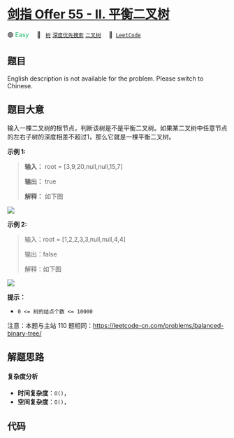 # [剑指 Offer 55 - II. 平衡二叉树](https://leetcode.cn/problems/ping-heng-er-cha-shu-lcof)

🟢 <font color=#15bd66>Easy</font>&emsp; 🔖&ensp; [`树`](/tag/tree.md) [`深度优先搜索`](/tag/depth-first-search.md) [`二叉树`](/tag/binary-tree.md)&emsp; 🔗&ensp;[`LeetCode`](https://leetcode.cn/problems/ping-heng-er-cha-shu-lcof)

## 题目

English description is not available for the problem. Please switch to
Chinese.


## 题目大意

输入一棵二叉树的根节点，判断该树是不是平衡二叉树。如果某二叉树中任意节点的左右子树的深度相差不超过1，那么它就是一棵平衡二叉树。



**示例 1:**

> 
> 
> 
> 
> 
> **输入：** root = [3,9,20,null,null,15,7]
> 
> **输出：** true 
> 
> **解释：** 如下图
> 
> 

![](https://pic.leetcode.cn/1695102431-vbmWJn-image.png)  
  
**示例 2:**

> 
> 
> 
> 
> 
> 输入：root = [1,2,2,3,3,null,null,4,4]
> 
> 输出：false
> 
> 解释：如下图
> 
> 

![](https://pic.leetcode.cn/1695102434-WlaxCo-image.png)



**提示：**

  * `0 <= 树的结点个数 <= 10000`

注意：本题与主站 110 题相同：<https://leetcode-cn.com/problems/balanced-binary-tree/>


## 解题思路

#### 复杂度分析

- **时间复杂度**：`O()`，
- **空间复杂度**：`O()`，

## 代码

```javascript

```
